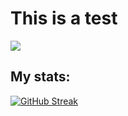 # This is a test

![](https://komarev.com/ghpvc/?username=Iamonline20&style=for-the-badge)

## My stats:

[![GitHub Streak](https://streak-stats.vercel.app?user=Iamonline20&theme=vision-friendly-dark&hide_border=true&border_radius=25)](https://git.io/streak-stats)